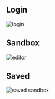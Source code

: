 ## Login
![login](https://github.com/adithyanandakumar/CodeSandBox/assets/80444800/7924cfa7-a95e-4dcb-bfd9-3d6ab4ed673c)

## Sandbox
![editor](https://github.com/adithyanandakumar/CodeSandBox/assets/80444800/a4821f97-6495-4b97-b4b1-8a6db33bc381)

## Saved
![saved sandbox](https://github.com/adithyanandakumar/CodeSandBox/assets/80444800/daf42f9e-856c-4141-b09e-35faf4230b84)
